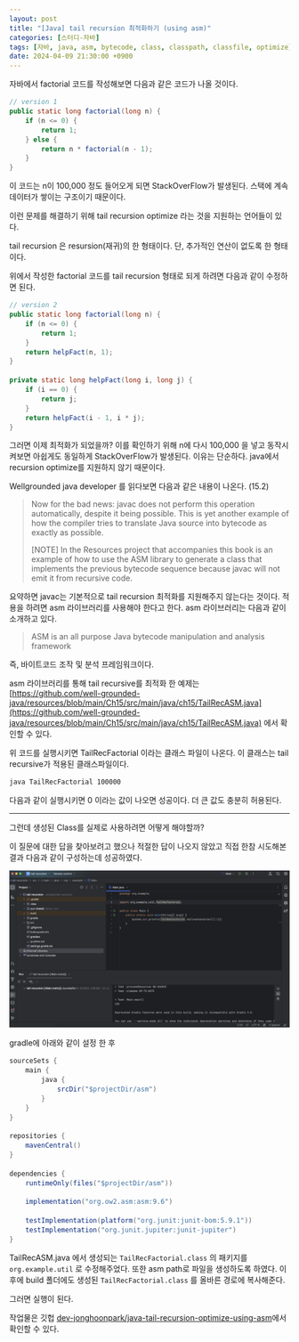 ```yaml
---
layout: post
title: "[Java] tail recursion 최적화하기 (using asm)"
categories: [스터디-자바]
tags: [자바, java, asm, bytecode, class, classpath, classfile, optimize]
date: 2024-04-09 21:30:00 +0900
---
```


자바에서 factorial 코드를 작성해보면 다음과 같은 코드가 나올 것이다.

```java
// version 1
public static long factorial(long n) {
    if (n <= 0) {
        return 1;
    } else {
        return n * factorial(n - 1);
    }
}
```

이 코드는 n이 100,000 정도 들어오게 되면 StackOverFlow가 발생된다. 스택에 계속 데이터가 쌓이는 구조이기 때문이다.

이런 문제를 해결하기 위해 tail recursion optimize 라는 것을 지원하는 언어들이 있다.

tail recursion 은 resursion(재귀)의 한 형태이다. 단, 추가적인 연산이 없도록 한 형태이다.

위에서 작성한 factorial 코드를 tail recursion 형태로 되게 하려면 다음과 같이 수정하면 된다.

```java
// version 2
public static long factorial(long n) {
    if (n <= 0) {
		return 1;
	}
    return helpFact(n, 1);
}

private static long helpFact(long i, long j) {
    if (i == 0) {
		return j;
	}
    return helpFact(i - 1, i * j);
}
```

그러면 이제 최적화가 되었을까? 이를 확인하기 위해 n에 다시 100,000 을 넣고 동작시켜보면 아쉽게도 동일하게 StackOverFlow가 발생된다.
이유는 단순하다. java에서 recursion optimize를 지원하지 않기 때문이다.

Wellgrounded java developer 를 읽다보면 다음과 같은 내용이 나온다. (15.2)

> Now for the bad news: javac does not perform this operation automatically, despite it being possible. This is yet another example of how the compiler tries to translate Java source into bytecode as exactly as possible.
>
> \[NOTE] In the Resources project that accompanies this book is an example of how to use the ASM library to generate a class that implements the previous bytecode sequence because javac will not emit it from recursive code.

요약하면 javac는 기본적으로 tail recursion 최적화를 지원해주지 않는다는 것이다. 적용을 하려면 asm 라이브러리를 사용해야 한다고 한다. asm 라이브러리는 다음과 같이 소개하고 있다.

> ASM is an all purpose Java bytecode manipulation and analysis framework

즉, 바이트코드 조작 및 분석 프레임워크이다.

asm 라이브러리를 통해 tail recursive를 최적화 한 예제는 [https://github.com/well-grounded-java/resources/blob/main/Ch15/src/main/java/ch15/TailRecASM.java](https://github.com/well-grounded-java/resources/blob/main/Ch15/src/main/java/ch15/TailRecASM.java) 에서 확인할 수 있다.

<script src="https://emgithub.com/embed-v2.js?target=https%3A%2F%2Fgithub.com%2Fwell-grounded-java%2Fresources%2Fblob%2Fmain%2FCh15%2Fsrc%2Fmain%2Fjava%2Fch15%2FTailRecASM.java&style=default&type=code&showBorder=on&showLineNumbers=on&showFileMeta=on&showFullPath=on&showCopy=on"></script>

위 코드를 실행시키면 TailRecFactorial 이라는 클래스 파일이 나온다. 이 클래스는 tail recursive가 적용된 클래스파일이다.

```sh
java TailRecFactorial 100000
```

다음과 같이 실행시키면 0 이라는 값이 나오면 성공이다. 더 큰 값도 충분히 허용된다.

---

그런데 생성된 Class를 실제로 사용하려면 어떻게 해야할까?

이 질문에 대한 답을 찾아보려고 했으나 적절한 답이 나오지 않았고 직접 한참 시도해본 결과 다음과 같이 구성하는데 성공하였다.

![run](/assets/images/2024-04-09-java-tail-recursion-optimize-using-asm/run.png)

gradle에 아래와 같이 설정 한 후

```java
sourceSets {
    main {
        java {
            srcDir("$projectDir/asm")
        }
    }
}

repositories {
    mavenCentral()
}

dependencies {
    runtimeOnly(files("$projectDir/asm"))

    implementation("org.ow2.asm:asm:9.6")

    testImplementation(platform("org.junit:junit-bom:5.9.1"))
    testImplementation("org.junit.jupiter:junit-jupiter")
}
```

TailRecASM.java 에서 생성되는 `TailRecFactorial.class` 의 패키지를 `org.example.util` 로 수정해주었다. 또한 asm path로 파일을 생성하도록 하였다. 이후에 build 폴더에도 생성된 `TailRecFactorial.class` 를 올바른 경로에 복사해준다.

그러면 실행이 된다.

작업물은 깃헙 [dev-jonghoonpark/java-tail-recursion-optimize-using-asm](https://github.com/dev-jonghoonpark/java-tail-recursion-optimize-using-asm)에서 확인할 수 있다.
